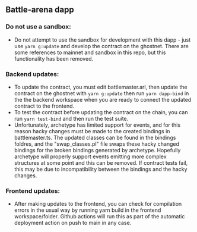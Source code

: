 ## Battle-arena dapp

### Do not use a sandbox:

- Do not attempt to use the sandbox for development with this dapp - just use `yarn g:update` and develop the contract on the ghostnet. There are some references to mainnet and sandbox in this repo, but this functionality has been removed. 

### Backend updates:
- To update the contract, you must edit battlemaster.arl, then update the contract on the ghostnet with `yarn g:update` then run `yarn dapp-bind` in the the backend workspace when you are ready to connect the updated contract to the frontend. 
- To test the contract before updating the contract on the chain, you can run `yarn test-bind` and then run the test suite.
- Unfortunately, archetype has limited support for events, and for this reason hacky changes must be made to the created bindings in battlemaster.ts. The updated classes can be found in the bindings foldres, and the "swap_classes.pl" file swaps these hacky changed bindings for the broken bindings generated by archetype. Hopefully archetype will properly support events emitting more complex structures at some point and this can be removed. If contract tests fail, this may be due to incompatibility between the bindings and the hacky changes.

### Frontend updates:
- After making updates to the frontend, you can check for compilation errors in the usual way by running yarn build in the frontend workspace/folder. Github actions will run this as part of the automatic deployment action on push to main in any case.


